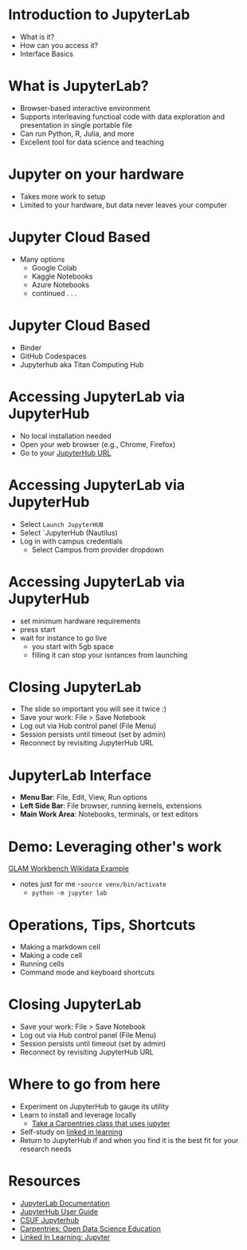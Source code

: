 # Introduction to JupyterLab
- What is it?
- How can you access it?
- Interface Basics  

# What is JupyterLab?
- Browser-based interactive environment
- Supports interleaving functioal code with data exploration and presentation in single portable file
- Can run Python, R, Julia, and more
- Excellent tool for data science and teaching

# Jupyter on your hardware
- Takes more work to setup
- Limited to your hardware, but data never leaves your computer

# Jupyter Cloud Based
- Many options
  - Google Colab
  - Kaggle Notebooks
  - Azure Notebooks
  - continued . . .
# Jupyter Cloud Based
  - Binder
  - GitHub Codespaces
  - Jupyterhub aka Titan Computing Hub

# Accessing JupyterLab via JupyterHub
- No local installation needed
- Open your web browser (e.g., Chrome, Firefox)
- Go to your [JupyterHub URL](https://www.fullerton.edu/it/services/software/jupyter)
  
# Accessing JupyterLab via JupyterHub
- Select `Launch JupyterHUB`
- Select `JupyterHub (Nautilus)
- Log in with campus credentials
  - Select Campus from provider dropdown

# Accessing JupyterLab via JupyterHub
- set minimum hardware requirements
- press start
- wait for instance to go live
  - you start with 5gb space
  - filling it can stop your isntances from launching
 
# Closing JupyterLab
- The slide so important you will see it twice :)
- Save your work: File > Save Notebook
- Log out via Hub control panel (File Menu)
- Session persists until timeout (set by admin)
- Reconnect by revisiting JupyterHub URL
  
# JupyterLab Interface
- **Menu Bar**: File, Edit, View, Run options
- **Left Side Bar**: File browser, running kernels, extensions
- **Main Work Area**: Notebooks, terminals, or text editors

# Demo: Leveraging other's work
[GLAM Workbench Wikidata Example](https://glam-workbench.net/wikidata/)
- notes just for me
  -`source venv/bin/activate`
  - `python -m jupyter lab`  

# Operations, Tips, Shortcuts
- Making a markdown cell
- Making a code cell
- Running cells
- Command mode and keyboard shortcuts

# Closing JupyterLab
- Save your work: File > Save Notebook
- Log out via Hub control panel (File Menu)
- Session persists until timeout (set by admin)
- Reconnect by revisiting JupyterHub URL

# Where to go from here
- Experiment on JupyterHub to gauge its utility
- Learn to install and leverage locally
  - [Take a Carpentries class that uses jupyter](https://carpentries.org/workshops/upcoming-workshops/)
- Self-study on [linked in learning](https://www.linkedin.com/learning/introducing-jupyter/present-data-like-a-pro-with-jupyter)
- Return to JupyterHub if and when you find it is the best fit for your research needs

# Resources
- [JupyterLab Documentation](https://jupyterlab.readthedocs.io/en/stable/)
- [JupyterHub User Guide](https://nationalresearchplatform.org/documentation/userdocs/jupyter/jupyterhub-service/)
- [CSUF Jupyterhub](https://www.fullerton.edu/it/services/software/jupyter/)
- [Carpentries: Open Data Science Education](https://carpentries.org/)
- [Linked In Learning: Jupyter](https://www.linkedin.com/learning/introducing-jupyter/)

